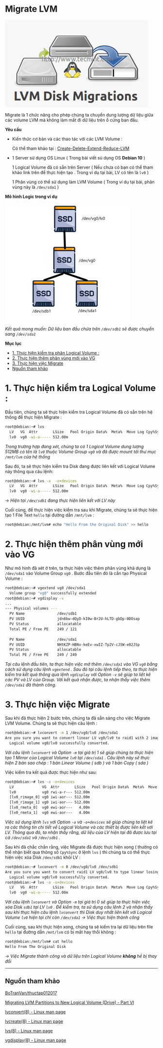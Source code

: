 # Migrate LVM

![Migrate-LVM/Untitled.png](Migrate-LVM/Untitled.png)

Migrate là 1 chức năng cho phép chúng ta chuyển dung lượng dữ liệu giữa các volume LVM mà không làm mất đi dữ liệu trên ổ cứng ban đầu.

**Yêu cầu**

- Kiến thức cơ bản và các thao tác với các LVM Volume :

    Có thể tham khảo tại : [Create-Delete-Extend-Reduce-LVM](https://github.com/tuananh2508/LinuxVcc/blob/master/Linux/PROJECT%20LINUX/Logical-Volume-Management/Create-Delete-Extend-Reduce-LVM.md)

- 1 Server sử dụng OS Linux ( Trong bài viết sủ dụng OS **Debian 10** )

    1 Logical Volume đã có sẵn trên Server ( Nếu chưa có bạn có thể tham khảo link trên để thực hiện tạo . Trong ví dụ tại bài, LV có tên là `lv0` ) 

    1 Phân vùng có thể sử dụng làm LVM Volume ( Trong ví dụ tại bài, phân vùng này là `/dev/sda1` )

**Mô hình Logic trong ví dụ**

![Migrate-LVM/Untitled%201.png](Migrate-LVM/Untitled%201.png)

*Kết quả mong muốn: Dữ liệu ban đầu chứa trên `/dev/sdb1` sẽ được chuyển sang `/dev/sda1`* 

**Mục lục**
- [1. Thực hiện kiểm tra phân Logical Volume :](#1-thực-hiện-kiểm-tra-phân-logical-volume-)
- [2. Thực hiện thêm phân vùng mới vào VG](#2-thực-hiện-thêm-phân-vùng-mới-vào-vg)
- [3. Thực hiện việc Migrate](#3-thực-hiện-việc-migrate)
- [Nguồn tham khảo](#nguồn-tham-khảo)

# 1. Thực hiện kiểm tra Logical Volume :

Đầu tiên, chúng ta sẽ thực hiện kiểm tra Logical Volume đã có sẵn trên hệ thống để thực hiện Migrate :

```bash
root@debian:~# lvs
  LV   VG  Attr       LSize   Pool Origin Data%  Meta%  Move Log Cpy%Sync Convert
  lv0  vg0 -wi-a----- 512.00m
```

*Trong trường hợp đang xét, chúng ta có 1 Logical Volume dung lượng 512MB có tên là `lv0` thuộc Volume Group `vg0` và đã được mount tới thư mục `/mnt/lvm` của hệ thống*

Sau đó, ta sẽ thực hiện kiểm tra Disk đang được liên kết với Logical Volume này thông qua câu lệnh:

```bash
root@debian:~# lvs -a  -o+devices
  LV   VG  Attr       LSize   Pool Origin Data%  Meta%  Move Log Cpy%Sync Convert Devices
  lv0  vg0 -wi-a----- 512.00m                                                     /dev/sdb1(0)
```

→ *Hiện tại `/dev/sdb1` đang thực hiện liên kết với LV này* 

Cuối cùng, để thực hiện việc kiểm tra sau khi Migrate, chúng ta sẽ thực hiện tạo 1 File Text `hello` tại đường dẫn `/mnt/lvm` :

```bash
root@debian:/mnt/lvm# echo "Hello From the Original Disk" >> hello
```

# 2. Thực hiện thêm phân vùng mới vào VG

Như mô hình đã xét ở trên, ta thực hiện việc thêm phân vùng khả dụng là `/dev/sda1` vào Volume Group `vg0` . Bước đầu tiên đó là cần tạo Physical Volume :

```bash
root@debian:~# vgextend vg0 /dev/sda1
  Volume group "vg0" successfully extended
root@debian:~# vgdisplay -v
...
--- Physical volumes ---
  PV Name               /dev/sdb1
  PV UUID               jdn6bw-dQyD-kI0w-Br2U-hLTD-gbDp-0DOsap
  PV Status             allocatable
  Total PE / Free PE    249 / 121

  PV Name               /dev/sda1
  PV UUID               NHtKZP-HBNv-keEv-xwIZ-Tp2V-cJSW-e02JSp
  PV Status             allocatable
  Total PE / Free PE    249 / 249
```

*Tại câu lệnh đầu tiên, ta thực hiện việc mở thêm `/dev/sda1` vào VG `vg0` bằng cách sử dụng câu lệnh `vgextend` . Sau đó tại câu lệnh tiếp theo, ta thực hiện kiểm tra kết quả thông qua lệnh `vgdisplay` với Option `-v` sẽ giúp ta liệt kê các PV và LV của Group. Với kết quả nhận được, ta nhận thấy việc thêm `/dev/sda1` đã thành công.*

# 3. Thực hiện việc Migrate

Sau khi đã thực hiện 2 bước trên, chúng ta đã sẵn sàng cho việc Migrate LVM Volume. Chúng ta sẽ thực hiện câu lệnh :

```bash
root@debian:~# lvconvert -m 1 /dev/vg0/lv0 /dev/sda1
Are you sure you want to convert linear LV vg0/lv0 to raid1 with 2 images enhancing resilience? [y/n]: y
  Logical volume vg0/lv0 successfully converted.
```

*Với câu lệnh `lvconvert` và Option `-m` tại giá trị 1 sẽ giúp chúng ta thực hiện tạo 1 Mirror của Logical Volume  `lv0` tại `/dev/sda1` . Câu lệnh này sẽ thực hiện 2 bản sao chép : 1 bản Linear Volume ( sdb ) và 1 bản Copy ( sda )*

Việc kiểm tra kết quả được thực hiện như sau:

```bash
root@debian:~# lvs -a -o+devices
  LV             VG  Attr       LSize   Pool Origin Data%  Meta%  Move Log Cpy%Sync Convert Devices
  lv0            vg0 rwi-a-r--- 512.00m                                    100.00           lv0_rimage_0(0),lv0_rimage_1(0)
  [lv0_rimage_0] vg0 iwi-aor--- 512.00m                                                     /dev/sdb1(0)
  [lv0_rimage_1] vg0 iwi-aor--- 512.00m                                                     /dev/sda1(1)
  [lv0_rmeta_0]  vg0 ewi-aor---   4.00m                                                     /dev/sdb1(128)
  [lv0_rmeta_1]  vg0 ewi-aor---   4.00m                                                     /dev/sda1(0)
```

*Việc sử dụng lệnh `lvs` với Option `-a` và `-o+devices` sẽ giúp chúng ta liệt kê ra các thông tin chi tiết về Logical Volume và các thiết bị được liên kết với LV. Thông qua đó, ta nhận thấy rằng, dữ liệu của LV hiện tại đã được lưu tại cả `/dev/sda1` và `/dev/sdb1` .*

Sau khi đã chắc chắn rằng, việc Migrate đã được thực hiện xong ( thường có thể nhận biết qua thông số `Cpy%Sync` ở lệnh `lvs` ) thì chúng ta có thể thực hiện việc xóa Disk `/dev/sdb1` khỏi LV :

```bash
root@debian:~# lvconvert -m 0 /dev/vg0/lv0 /dev/sdb1
Are you sure you want to convert raid1 LV vg0/lv0 to type linear losing all resilience? [y/n]: y
  Logical volume vg0/lv0 successfully converted.
root@debian:~# lvs -a -o+devices
  LV   VG  Attr       LSize   Pool Origin Data%  Meta%  Move Log Cpy%Sync Convert Devices
  lv0  vg0 -wi-a----- 512.00m                                                     /dev/sda1(1)
```

*Với câu lệnh `lvconvert` và Option `-m` tại giá trị 0 sẽ giúp ta thực hiện việc xóa Disk `sdb1` tại LV `lv0` . Để kiểm tra, ta sử dụng câu lệnh 2 và nhận thấy sau khi thực hiện câu lệnh `lvconvert` thì Disk duy nhất liên kết với Logical Volume `lv0` hiện tại chỉ còn `/dev/sda1` → Việc thực hiện thành công*  

Cuối cùng, sau khi thực hiện xong, chúng ta sẽ kiểm tra lại dữ liệu trên file `hello` tại đường dẫn `/mnt/lvm` có bị mất hay thổi không :

```bash
root@debian:/mnt/lvm# cat hello
Hello From The Original Disk
```

*→ Việc Migrate thành công và dữ liệu trên Logical Volume **không** hề bị thay đổi* 

---

## Nguồn tham khảo

[BoTranVan/thuctap012017](https://github.com/BoTranVan/thuctap012017/blob/master/TVBO/docs/LVM/docs/lvm-migrating.md#check-result)

[Migrating LVM Partitions to New Logical Volume (Drive) - Part VI](https://www.tecmint.com/lvm-storage-migration/)

[lvconvert(8) - Linux man page](https://linux.die.net/man/8/lvconvert)

[lvcreate(8) - Linux man page](https://linux.die.net/man/8/lvcreate)

[lvs(8) - Linux man page](https://linux.die.net/man/8/lvs)

[vgdisplay(8) - Linux man page](https://linux.die.net/man/8/vgdisplay)
